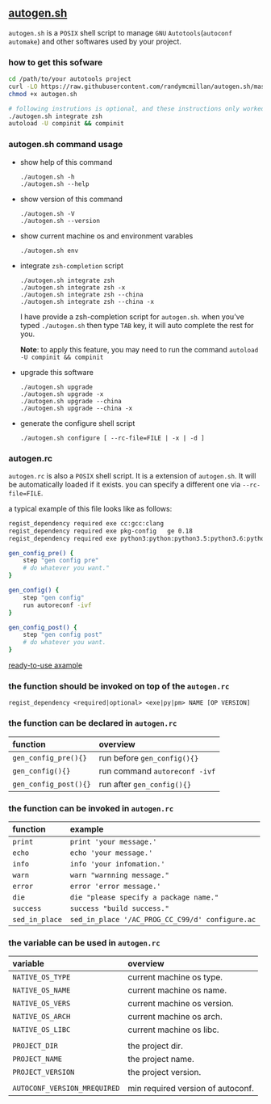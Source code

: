 ## [autogen.sh](https://github.com/RandyMcMillan/autogen.sh)

`autogen.sh` is a `POSIX` shell script to manage `GNU` `Autotools`(`autoconf` `automake`) and other softwares used by your project.

### how to get this sofware

```bash
cd /path/to/your autotools project
curl -LO https://raw.githubusercontent.com/randymcmillan/autogen.sh/master/autogen.sh
chmod +x autogen.sh

# following instrutions is optional, and these instructions only worked in zsh
./autogen.sh integrate zsh
autoload -U compinit && compinit
```

### autogen.sh command usage

*   show help of this command

        ./autogen.sh -h
        ./autogen.sh --help

*   show version of this command

        ./autogen.sh -V
        ./autogen.sh --version

*   show current machine os and environment varables

        ./autogen.sh env

*   integrate `zsh-completion` script

        ./autogen.sh integrate zsh
        ./autogen.sh integrate zsh -x
        ./autogen.sh integrate zsh --china
        ./autogen.sh integrate zsh --china -x
        
    I have provide a zsh-completion script for `autogen.sh`. when you've typed `./autogen.sh` then type `TAB` key, it will auto complete the rest for you.

    **Note**: to apply this feature, you may need to run the command `autoload -U compinit && compinit`

*   upgrade this software

        ./autogen.sh upgrade
        ./autogen.sh upgrade -x
        ./autogen.sh upgrade --china
        ./autogen.sh upgrade --china -x


*   generate the configure shell script

        ./autogen.sh configure [ --rc-file=FILE | -x | -d ]

### autogen.rc

`autogen.rc` is also a `POSIX` shell script. It is a extension of `autogen.sh`. It will be automatically loaded if it exists. you can specify a different one via `--rc-file=FILE`.

a typical example of this file looks like as follows:

```bash
regist_dependency required exe cc:gcc:clang
regist_dependency required exe pkg-config   ge 0.18
regist_dependency required exe python3:python:python3.5:python3.6:python3.7:python3.8:python3.9 ge 3.5

gen_config_pre() {
    step "gen config pre"
    # do whatever you want."
}

gen_config() {
    step "gen config"
    run autoreconf -ivf
}

gen_config_post() {
    step "gen config post"
    # do whatever you want.
}
```

[ready-to-use axample](https://raw.githubusercontent.com/leleliu008/autogen.sh/master/autogen.rc)

### the function should be invoked on top of the `autogen.rc`

```
regist_dependency <required|optional> <exe|py|pm> NAME [OP VERSION]
```

### the function can be declared in `autogen.rc`

function | overview
:-------- | :--------
`gen_config_pre(){}` | run before `gen_config(){}`
`gen_config(){}` | run command `autoreconf -ivf`
`gen_config_post(){}` | run after `gen_config(){}`

### the function can be invoked in `autogen.rc`
function | example
:-------- | :--------
`print`|`print 'your message.'`
`echo`|`echo 'your message.'`
`info`|`info 'your infomation.'`
`warn`|`warn "warnning message."`
`error`|`error 'error message.'`
`die`|`die "please specify a package name."`
`success`|`success "build success."`
`sed_in_place`|`sed_in_place '/AC_PROG_CC_C99/d' configure.ac`

### the variable can be used in `autogen.rc`
variable | overview
:--------- | :---------
`NATIVE_OS_TYPE` | current machine os type.
`NATIVE_OS_NAME` | current machine os name.
`NATIVE_OS_VERS` | current machine os version.
`NATIVE_OS_ARCH` | current machine os arch.
`NATIVE_OS_LIBC` | current machine os libc.
|||
`PROJECT_DIR` | the project dir.
`PROJECT_NAME` | the project name.
`PROJECT_VERSION` | the project version.
|||
`AUTOCONF_VERSION_MREQUIRED` | min required version of autoconf.
